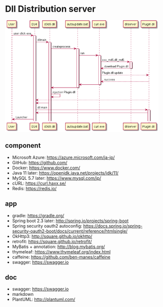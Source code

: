 # Dll Distribution server
 
 ![img1](./README.img1.png)
 
 ## component
  - Microsoft Azure: https://azure.microsoft.com/ja-jp/
  - GitHub: https://github.com/
  - Docker: https://www.docker.com/
  - Java 11 later: https://openjdk.java.net/projects/jdk/11/
  - MySQL 5.7 later: https://www.mysql.com/jp/
  - cURL: https://curl.haxx.se/
  - Redis: https://redis.io/
  
## app
  - gradle: https://gradle.org/
  - Spring boot 2.3 later: http://spring.io/projects/spring-boot
  - Spring security oauth2 autoconfig: https://docs.spring.io/spring-security-oauth2-boot/docs/current/reference/htmlsingle/
  - OkHttp3: http://square.github.io/okhttp/
  - retrofit: https://square.github.io/retrofit/
  - MyBatis + annotation: http://blog.mybatis.org/
  - thymeleaf: https://www.thymeleaf.org/index.html
  - caffeine: https://github.com/ben-manes/caffeine
  - swagger: https://swagger.io

## doc
  - swagger: https://swagger.io
  - markdown
  - PlantUML: http://plantuml.com/
